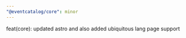 ```yaml
---
"@eventcatalog/core": minor
---
```


feat(core): updated astro and also added ubiquitous lang page support
